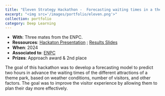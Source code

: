 ```yaml
---
title: "Eleven Strategy Hackathon -  Forecasting waiting times in a theme park to improve visitor experience"
excerpt: "<img src='/images/portfolio/eleven.png'>"
collection: portfolio
category: Deep Learning
---
```


* __With__: Three mates from the ENPC.
* __Ressources__: [Hackaton Presentation](/files/portfolio/eleven_pres.pdf) ;  [Results Slides](/files/portfolio/eleven_slides_pres.pdf)
* __When__: 2024
* __Associated to__: [ENPC](https://ecoledesponts.fr/en)
* __Prizes__: Approach award & 2nd place

The goal of this hackathon was to develop a forecasting model to predict two hours in advance the waiting times of the different attractions of a theme park, based on weather conditions, number of visitors, and other factors. The goal was to improve the visitor experience by allowing them to plan their day more effectively.
